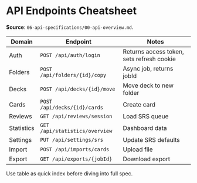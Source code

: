 # API Endpoints Cheatsheet

**Source**: `06-api-specifications/00-api-overview.md`.

| Domain | Endpoint | Notes |
|--------|----------|-------|
| Auth | `POST /api/auth/login` | Returns access token, sets refresh cookie |
| Folders | `POST /api/folders/{id}/copy` | Async job, returns jobId |
| Decks | `POST /api/decks/{id}/move` | Move deck to new folder |
| Cards | `POST /api/decks/{id}/cards` | Create card |
| Reviews | `GET /api/reviews/session` | Load SRS queue |
| Statistics | `GET /api/statistics/overview` | Dashboard data |
| Settings | `PUT /api/settings/srs` | Update SRS defaults |
| Import | `POST /api/imports/cards` | Upload file |
| Export | `GET /api/exports/{jobId}` | Download export |

Use table as quick index before diving into full spec.
